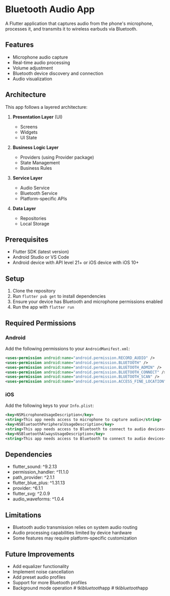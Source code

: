 # Bluetooth Audio App

A Flutter application that captures audio from the phone's microphone, processes it, and transmits it to wireless earbuds via Bluetooth.

## Features

- Microphone audio capture
- Real-time audio processing
- Volume adjustment
- Bluetooth device discovery and connection
- Audio visualization

## Architecture

This app follows a layered architecture:

1. **Presentation Layer** (UI)
   - Screens
   - Widgets
   - UI State

2. **Business Logic Layer**
   - Providers (using Provider package)
   - State Management
   - Business Rules

3. **Service Layer**
   - Audio Service
   - Bluetooth Service
   - Platform-specific APIs

4. **Data Layer**
   - Repositories
   - Local Storage

## Prerequisites

- Flutter SDK (latest version)
- Android Studio or VS Code
- Android device with API level 21+ or iOS device with iOS 10+

## Setup

1. Clone the repository
2. Run `flutter pub get` to install dependencies
3. Ensure your device has Bluetooth and microphone permissions enabled
4. Run the app with `flutter run`

## Required Permissions

### Android
Add the following permissions to your `AndroidManifest.xml`:

```xml
<uses-permission android:name="android.permission.RECORD_AUDIO" />
<uses-permission android:name="android.permission.BLUETOOTH" />
<uses-permission android:name="android.permission.BLUETOOTH_ADMIN" />
<uses-permission android:name="android.permission.BLUETOOTH_CONNECT" />
<uses-permission android:name="android.permission.BLUETOOTH_SCAN" />
<uses-permission android:name="android.permission.ACCESS_FINE_LOCATION" />
```

### iOS
Add the following keys to your `Info.plist`:

```xml
<key>NSMicrophoneUsageDescription</key>
<string>This app needs access to microphone to capture audio</string>
<key>NSBluetoothPeripheralUsageDescription</key>
<string>This app needs access to Bluetooth to connect to audio devices</string>
<key>NSBluetoothAlwaysUsageDescription</key>
<string>This app needs access to Bluetooth to connect to audio devices</string>
```

## Dependencies

- flutter_sound: ^9.2.13
- permission_handler: ^11.1.0
- path_provider: ^2.1.1
- flutter_blue_plus: ^1.31.13
- provider: ^6.1.1
- flutter_svg: ^2.0.9
- audio_waveforms: ^1.0.4

## Limitations

- Bluetooth audio transmission relies on system audio routing
- Audio processing capabilities limited by device hardware
- Some features may require platform-specific customization

## Future Improvements

- Add equalizer functionality
- Implement noise cancellation
- Add preset audio profiles
- Support for more Bluetooth profiles
- Background mode operation
#   t k l _ b l u e t o o t h _ a p p  
 #   t k l _ b l u e t o o t h _ a p p  
 